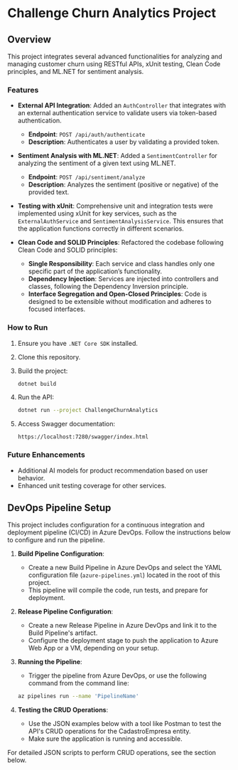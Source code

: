 
# Challenge Churn Analytics Project

## Overview

This project integrates several advanced functionalities for analyzing and managing customer churn using RESTful APIs, xUnit testing, Clean Code principles, and ML.NET for sentiment analysis.

### Features

- **External API Integration**: Added an `AuthController` that integrates with an external authentication service to validate users via token-based authentication.
  - **Endpoint**: `POST /api/auth/authenticate`
  - **Description**: Authenticates a user by validating a provided token.

- **Sentiment Analysis with ML.NET**: Added a `SentimentController` for analyzing the sentiment of a given text using ML.NET.
  - **Endpoint**: `POST /api/sentiment/analyze`
  - **Description**: Analyzes the sentiment (positive or negative) of the provided text.

- **Testing with xUnit**: Comprehensive unit and integration tests were implemented using xUnit for key services, such as the `ExternalAuthService` and `SentimentAnalysisService`. This ensures that the application functions correctly in different scenarios.

- **Clean Code and SOLID Principles**: Refactored the codebase following Clean Code and SOLID principles:
  - **Single Responsibility**: Each service and class handles only one specific part of the application’s functionality.
  - **Dependency Injection**: Services are injected into controllers and classes, following the Dependency Inversion principle.
  - **Interface Segregation and Open-Closed Principles**: Code is designed to be extensible without modification and adheres to focused interfaces.

### How to Run

1. Ensure you have `.NET Core SDK` installed.
2. Clone this repository.
3. Build the project:

    ```bash
    dotnet build
    ```

4. Run the API:

    ```bash
    dotnet run --project ChallengeChurnAnalytics
    ```

5. Access Swagger documentation:

    ```
    https://localhost:7280/swagger/index.html
    ```

### Future Enhancements

- Additional AI models for product recommendation based on user behavior.
- Enhanced unit testing coverage for other services.


## DevOps Pipeline Setup

This project includes configuration for a continuous integration and deployment pipeline (CI/CD) in Azure DevOps. Follow the instructions below to configure and run the pipeline.

1. **Build Pipeline Configuration**:
    - Create a new Build Pipeline in Azure DevOps and select the YAML configuration file (`azure-pipelines.yml`) located in the root of this project.
    - This pipeline will compile the code, run tests, and prepare for deployment.

2. **Release Pipeline Configuration**:
    - Create a new Release Pipeline in Azure DevOps and link it to the Build Pipeline's artifact.
    - Configure the deployment stage to push the application to Azure Web App or a VM, depending on your setup.

3. **Running the Pipeline**:
    - Trigger the pipeline from Azure DevOps, or use the following command from the command line:
    ```bash
    az pipelines run --name 'PipelineName'
    ```

4. **Testing the CRUD Operations**:
    - Use the JSON examples below with a tool like Postman to test the API's CRUD operations for the CadastroEmpresa entity.
    - Make sure the application is running and accessible.

For detailed JSON scripts to perform CRUD operations, see the section below.

